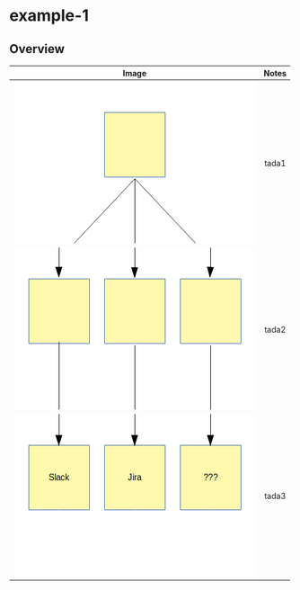 # example-1

## Overview

| Image                 | Notes |
| :-------------------: | :---: |
| ![](pull-package.png) | tada1 |
| ![](process.png)      | tada2 |
| ![](output.png)       | tada3 |
